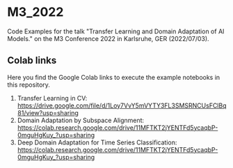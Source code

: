 # M3_2022
Code Examples for the talk "Transfer Learning and Domain Adaptation of AI Models." on the M3 Conference 2022 in Karlsruhe, GER (2022/07/03).

## Colab links
Here you find the Google Colab links to execute the example notebooks in this repository.

 1. Transfer Learning in CV: https://drive.google.com/file/d/1Loy7VvY5mVYTY3FL3SMSRNCUsFClBq81/view?usp=sharing
 2. Domain Adaptation by Subspace Alignment: https://colab.research.google.com/drive/11MFTKT2jYENTFd5ycaqbP-0mguHgKuy_?usp=sharing
 3. Deep Domain Adaptation for Time Series Classification: https://colab.research.google.com/drive/11MFTKT2jYENTFd5ycaqbP-0mguHgKuy_?usp=sharing
